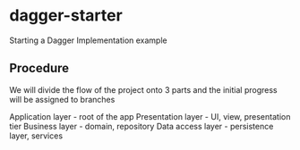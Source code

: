 # dagger-starter
Starting a Dagger Implementation example

## Procedure
We will divide the flow of the project onto 3 parts and the initial progress will be assigned to branches

Application layer - root of the app
Presentation layer - UI, view, presentation tier
Business layer - domain, repository
Data access layer - persistence layer, services
